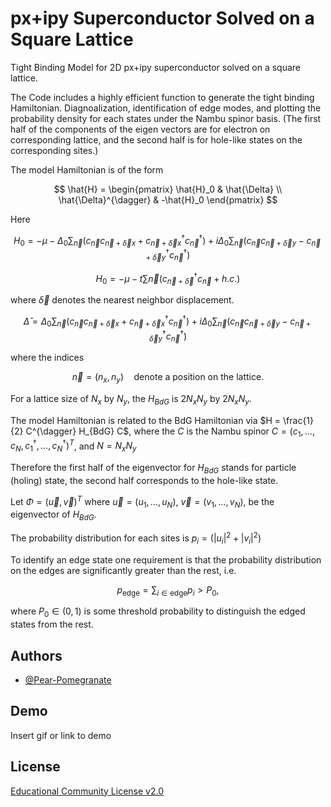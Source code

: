 
# px+ipy Superconductor Solved on a Square Lattice

Tight Binding Model for 2D px+ipy superconductor solved on a square lattice.

The Code includes a highly efficient function to generate the tight binding Hamiltonian. Diagnoalization, identification of edge modes, and plotting the probability density for each states under the Nambu spinor basis. (The first half of the components of the eigen vectors are for electron on corresponding lattice, and the second half is for hole-like states on the corresponding sites.)

The model Hamiltonian is of the form 

$$
\hat{H} = 
\begin{pmatrix}
\hat{H}_0 & \hat{\Delta} \\
\hat{\Delta}^{\dagger} & -\hat{H}_0
\end{pmatrix}
$$

Here 

$$
H_0 = -\mu -\Delta_0  \sum_{\vec{n}} (c_{\vec{n}} c_{\vec{n}+\vec{\delta}x} + c_{\vec{n}+\vec{\delta}x}^{\dagger} c_{\vec{n}}^{\dagger}) + i \Delta_0 \sum_{\vec{n}} (c_{\vec{n}} c_{\vec{n}+\vec{\delta}y} - c_{\vec{n}+\vec{\delta}y}^{\dagger} c_{\vec{n}}^{\dagger}) 
$$

$${H}_{0} = -\mu - t\sum{\vec{n}}(c_{\vec{n}+\vec{\delta}}^{\dagger}c_{\vec{n}} + h.c.)$$

where $\vec{\delta}$  denotes the nearest neighbor displacement.

$$
\hat{\Delta} = \Delta_0  \sum_{\vec{n}} (c_{\vec{n}} c_{\vec{n}+\vec{\delta}x} + c_{\vec{n}+\vec{\delta}x}^{\dagger} c_{\vec{n}}^{\dagger}) + i \Delta_0 \sum_{\vec{n}} (c_{\vec{n}} c_{\vec{n}+\vec{\delta}y} - c_{\vec{n}+\vec{\delta}y}^{\dagger} c_{\vec{n}}^{\dagger}) 
$$

where the indices

$$
\vec{n} = (n_x, n_y) \quad \text{denote a position on the lattice.}
$$

For a lattice size of $N_x$ by $N_y$, the $H_{BdG}$ is $2N_xN_y$ by $2N_xN_y$.

The model Hamiltonian is related to the BdG Hamiltonian via  $H = \frac{1}{2} C^{\dagger} H_{BdG} C$, where the $C$ is the Nambu spinor $C = (c_1, \ldots, c_N, c_1^{\dagger}, \ldots, c_N^{\dagger})^T$, and $N = N_x N_y$

Therefore the first half of the eigenvector for $H_{BdG}$ stands for particle (holing) state, the second half corresponds to the hole-like state.

Let $\Phi = (\vec{u}, \vec{v})^T$ where $\vec{u} = (u_1, \ldots, u_N)$, $\vec{v} = (v_1, \ldots, v_N)$, be the eigenvector of $H_{BdG}$.

The probability distribution for each sites is $p_i =  (|u_i|^2 + |v_i|^2)$

To identify an edge state one requirement is that the probability distribution on the edges are significantly greater than the rest, i.e.

$$
p_{\text{edge}} = \sum_{i \in \text{edge}} p_i > P_0,
$$

where $P_0 \in (0,1)$ is some threshold probability to distinguish the edged states from the rest.







## Authors

- [@Pear-Pomegranate](https://github.com/Pear-Pomegranate)


## Demo

Insert gif or link to demo


## License

[Educational Community License v2.0](https://https://choosealicense.com/licenses/ecl-2.0/)


